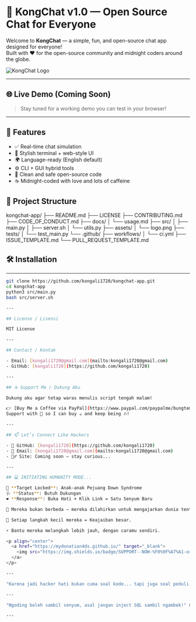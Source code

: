 # 🦍 KongChat v1.0 — Open Source Chat for Everyone

Welcome to **KongChat** — a simple, fun, and open-source chat app designed for everyone!  
Built with ❤️ for the open-source community and midnight coders around the globe.

![KongChat Logo](assets/logo.png)

---

## 🌐 Live Demo (Coming Soon)

> Stay tuned for a working demo you can test in your browser!

---

## 🚀 Features

- ✅ Real-time chat simulation  
- 🎨 Stylish terminal + web-style UI  
- 🌍 Language-ready (English default)  
- ⚙️ CLI + GUI hybrid tools  
- 🔐 Clean and safe open-source code  
- ☕ Midnight-coded with love and lots of caffeine  

## 📁 Project Structure

kongchat-app/
├── README.md
├── LICENSE
├── CONTRIBUTING.md
├── CODE_OF_CONDUCT.md
├── docs/
│ └── usage.md
├── src/
│ ├── main.py
│ ├── server.sh
│ └── utils.py
├── assets/
│ └── logo.png
├── tests/
│ └── test_main.py
└── .github/
├── workflows/
│ └── ci.yml
├── ISSUE_TEMPLATE.md
└── PULL_REQUEST_TEMPLATE.md

## 🛠️ Installation

---

```bash
git clone https://github.com/kongali1720/kongchat-app.git
cd kongchat-app
python3 src/main.py
bash src/server.sh

---

## License / Lisensi

MIT License

---

## Contact / Kontak

- Email: [kongali1720@gmail.com](mailto:kongali1720@gmail.com)  
- GitHub: [kongali1720](https://github.com/kongali1720)

---

## ☕ Support Me / Dukung Aku

Dukung aku agar tetap waras menulis script tengah malam!

👉 [Buy Me a Coffee via PayPal](https://www.paypal.com/paypalme/bungtempong99) 👈  
Support with 💸 so I can buy ☕ and keep being 🔥!

---

## 📫 Let’s Connect Like Hackers

- 🧙 GitHub: [kongali1720](https://github.com/kongali1720)  
- 💌 Email: [kongali1720@gmail.com](mailto:kongali1720@gmail.com)  
- 🕵️‍♂️ Site: Coming soon — stay curious...

---

## 💻 INITIATING HUMANITY MODE...

🎯 **Target Locked**: Anak-anak Pejuang Down Syndrome  
🩺 **Status**: Butuh Dukungan  
❤️ **Response**: Buka Hati + Klik Link = Satu Senyum Baru

🧬 Mereka bukan berbeda — mereka dilahirkan untuk mengajarkan dunia tentang cinta yang murni dan kesabaran yang luar biasa.

👣 Setiap langkah kecil mereka = Keajaiban besar.

⚡ Bantu mereka melangkah lebih jauh, dengan caramu sendiri.

<p align="center">
  <a href="https://mydonation4ds.github.io/" target="_blank">
    <img src="https://img.shields.io/badge/SUPPORT--NOW-%F0%9F%A7%A1-orange?style=for-the-badge&logo=heart" />
  </a>
</p>

---

"Karena jadi hacker hati bukan cuma soal kode... tapi juga soal peduli." 🖤

---

"Ngoding boleh sambil senyum, asal jangan inject SQL sambil ngambek!" 😜

---
